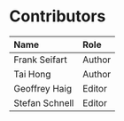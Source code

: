 # Contributors

| Name           | Role   |
|:---------------|:-------|
| Frank Seifart  | Author |
| Tai Hong       | Author |
| Geoffrey Haig  | Editor |
| Stefan Schnell | Editor |
